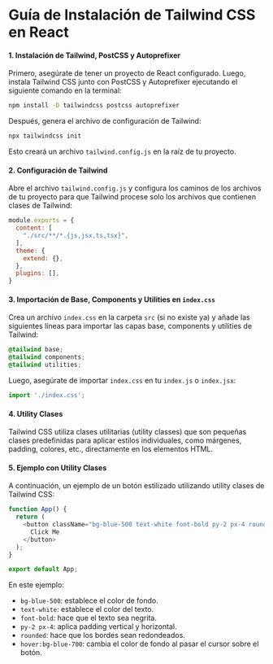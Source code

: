 # Guía de Instalación de Tailwind CSS en React

#### 1. Instalación de Tailwind, PostCSS y Autoprefixer

Primero, asegúrate de tener un proyecto de React configurado. Luego, instala Tailwind CSS junto con PostCSS y Autoprefixer ejecutando el siguiente comando en la terminal:

```bash
npm install -D tailwindcss postcss autoprefixer
```

Después, genera el archivo de configuración de Tailwind:

```bash
npx tailwindcss init
```

Esto creará un archivo `tailwind.config.js` en la raíz de tu proyecto.

#### 2. Configuración de Tailwind

Abre el archivo `tailwind.config.js` y configura los caminos de los archivos de tu proyecto para que Tailwind procese solo los archivos que contienen clases de Tailwind:

```javascript
module.exports = {
  content: [
    "./src/**/*.{js,jsx,ts,tsx}",
  ],
  theme: {
    extend: {},
  },
  plugins: [],
}
```

#### 3. Importación de Base, Components y Utilities en `index.css`

Crea un archivo `index.css` en la carpeta `src` (si no existe ya) y añade las siguientes líneas para importar las capas base, components y utilities de Tailwind:

```css
@tailwind base;
@tailwind components;
@tailwind utilities;
```

Luego, asegúrate de importar `index.css` en tu `index.js` o `index.jsx`:

```javascript
import './index.css';
```

#### 4. Utility Clases

Tailwind CSS utiliza clases utilitarias (utility classes) que son pequeñas clases predefinidas para aplicar estilos individuales, como márgenes, padding, colores, etc., directamente en los elementos HTML.

#### 5. Ejemplo con Utility Clases

A continuación, un ejemplo de un botón estilizado utilizando utility clases de Tailwind CSS:

```javascript
function App() {
  return (
    <button className="bg-blue-500 text-white font-bold py-2 px-4 rounded hover:bg-blue-700">
      Click Me
    </button>
  );
}

export default App;
```

En este ejemplo:
- `bg-blue-500`: establece el color de fondo.
- `text-white`: establece el color del texto.
- `font-bold`: hace que el texto sea negrita.
- `py-2 px-4`: aplica padding vertical y horizontal.
- `rounded`: hace que los bordes sean redondeados.
- `hover:bg-blue-700`: cambia el color de fondo al pasar el cursor sobre el botón.

